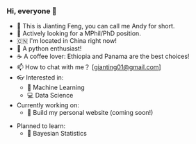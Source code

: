 ### Hi, everyone :wave:

- :telescope: This is Jianting Feng, you can call me Andy for short. 
- :eyes: Actively looking for a MPhil/PhD position.
- :cn: I'm located in China right now!
- :snake: A python enthusiast!
- :coffee: A coffee lover: Ethiopia and Panama are the best choices!
- :mailbox: How to chat with me？ [gianting01@gmail.com]
- :eyeglasses: Interested in:
  - :slot_machine: Machine Learning
  - :computer: Data Science
- Currently working on:
  - :seedling: Build my personal website (coming soon!)
<!--   - :bulb: Theoretical Machine Learning  -->

- Planned to learn:
  - :watermelon: Bayesian Statistics
<!-- - Living with my Beagle dog :dog2:!
- Dream to travel: :jp:, :us:, :uk: and :ca:
 -->
